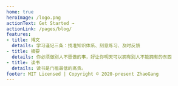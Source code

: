 ```yaml
---
home: true
heroImage: /logo.png
actionText: Get Started →
actionLink: /pages/blog/
features:
- title: 博文
  details: 学习谨记三条：找准知识体系、刻意练习、及时反馈
- title: 摘要
  details: 你必须做别人不愿做的事，好让你明天可以拥有别人不能拥有的东西
- title: 读书
  details: 读书是门槛最低的高贵。
footer: MIT Licensed | Copyright © 2020-present ZhaoGang
---
```

